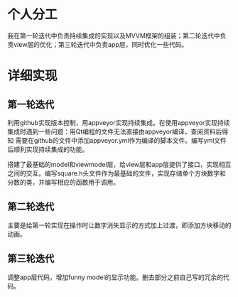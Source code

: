 # 个人分工

我在第一轮迭代中负责持续集成的实现以及MVVM框架的组装；第二轮迭代中负责view层的优化；第三轮迭代中负责app层，同时优化一些代码。

# 详细实现

## 第一轮迭代

利用github实现版本控制，用appveyor实现持续集成。在使用appveyor实现持续集成时遇到一些问题：用Qt编程的文件无法直接由appveyor编译，查阅资料后得知
需要在github的文件中添加appveyor.yml作为编译的脚本文件。编写yml文件后顺利实现持续集成的功能。

搭建了最基础的model和viewmodel层，给view层和app层提供了接口，实现相互之间的交互。编写square.h头文件作为最基础的文件，实现存储单个方块数字和分数的类，并编写相应的函数用于调用。

## 第二轮迭代

主要是给第一轮实现在操作时让数字消失显示的方式加上过渡，即添加方块移动的动画。

## 第三轮迭代

调整app层代码，增加funny model的显示功能。删去部分之前自己写的冗余的代码。
